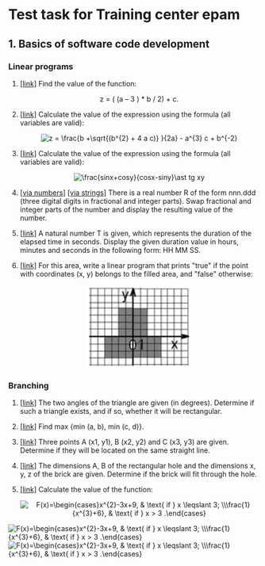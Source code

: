 # Test task for Training center epam

## 1. Basics of software code development

### Linear programs

1. [[link]](https://github.com/Starior/Epam_java_test/blob/master/src/com/starion/loki/basics/linear/Task_1.java)
   Find the value of the function:
   <p align="center">z = ( (a – 3 ) * b / 2) + c.</p>

2. [[link]](https://github.com/Starior/Epam_java_test/blob/master/src/com/starion/loki/basics/linear/Task_2.java)
   Calculate the value of the expression using the formula (all variables are valid):
   <p align="center"><img src="https://latex.codecogs.com/svg.image?z&space;=&space;&space;\frac{b&space;&plus;\sqrt{(b^{2}&space;&plus;&space;4&space;&space;a&space;&space;c)}&space;}{2a}&space;-&space;a^{3}&space;&space;c&space;&plus;&space;b^{-2}" title="z = \frac{b +\sqrt{(b^{2} + 4 a c)} }{2a} - a^{3} c + b^{-2}" /></p>

3. [[link]](https://github.com/Starior/Epam_java_test/blob/master/src/com/starion/loki/basics/linear/Task_3.java)
   Calculate the value of the expression using the formula (all variables are valid):
   <p align="center"><img src="https://latex.codecogs.com/svg.image?\frac{sinx&plus;cosy}{cosx-siny}\ast&space;tg&space;xy" title="\frac{sinx+cosy}{cosx-siny}\ast tg xy" /></p>

4. [[via numbers]](https://github.com/Starior/Epam_java_test/blob/master/src/com/starion/loki/basics/linear/Task_4_number.java) [[via strings]](https://github.com/Starior/Epam_java_test/blob/master/src/com/starion/loki/basics/linear/Task_4_string.java)
   There is a real number R of the form nnn.ddd (three digital digits in fractional and integer
   parts). Swap fractional and integer parts of the number and display the resulting value of the
   number.

5. [[link]](https://github.com/Starior/Epam_java_test/blob/master/src/com/starion/loki/basics/linear/Task_5.java)
   A natural number T is given, which represents the duration of the elapsed time in seconds.
   Display the given duration value in hours, minutes and seconds in the following form: HH MM SS.

6. [[link]](https://github.com/Starior/Epam_java_test/blob/master/src/com/starion/loki/basics/linear/Task_6.java)
   For this area, write a linear program that prints "true" if the point with coordinates (x, y)
   belongs to the filled area, and "false" otherwise:
   <p align="center"><img src="img/с1-6.png"></p>

### Branching

1. [[link]](https://github.com/Starior/Epam_java_test/blob/master/src/com/starion/loki/basics/branching/Task_1.java)
   The two angles of the triangle are given (in degrees). Determine if such a triangle exists, and
   if so, whether it will be rectangular.

2. [[link]](https://github.com/Starior/Epam_java_test/blob/master/src/com/starion/loki/basics/branching/Task_2.java)
   Find max {min (a, b), min (c, d)}.

3. [[link]](https://github.com/Starior/Epam_java_test/blob/master/src/com/starion/loki/basics/branching/Task_3.java)
   Three points A (x1, y1), B (x2, y2) and C (x3, y3) are given. Determine if they will be located
   on the same straight line.

4. [[link]](https://github.com/Starior/Epam_java_test/blob/master/src/com/starion/loki/basics/branching/Task_4.java)
   The dimensions A, B of the rectangular hole and the dimensions x, y, z of the brick are given.
   Determine if the brick will fit through the hole.

5. [[link]](https://github.com/Starior/Epam_java_test/blob/master/src/com/starion/loki/basics/branching/Task_5.java)
   Calculate the value of the function:
   <p align="center"><img src="https://latex.codecogs.com/svg.image?F(x)=\begin{cases}x^{2}-3x&plus;9,&space;&&space;\text{&space;if&space;}&space;x&space;\leqslant&space;3;&space;\\\frac{1}{x^{3}&plus;6},&space;&&space;\text{&space;if&space;}&space;x&space;>&space;3&space;.\end{cases}" title="F(x)=\begin{cases}x^{2}-3x+9, & \text{ if } x \leqslant 3; \\\frac{1}{x^{3}+6}, & \text{ if } x > 3 .\end{cases}" /> </p>


<img src="https://latex.codecogs.com/svg.image?F(x)=\begin{cases}x^{2}-3x&plus;9,&space;&&space;\text{&space;if&space;}&space;x&space;\leqslant&space;3;&space;\\\frac{1}{x^{3}&plus;6},&space;&&space;\text{&space;if&space;}&space;x&space;>&space;3&space;.\end{cases}" title="F(x)=\begin{cases}x^{2}-3x+9, & \text{ if } x \leqslant 3; \\\frac{1}{x^{3}+6}, & \text{ if } x > 3 .\end{cases}" />

<img src="https://latex.codecogs.com/svg.image?F(x)=\begin{cases}x^{2}-3x&plus;9,&space;&&space;\text{&space;if&space;}&space;x&space;\leqslant&space;3;&space;\\\frac{1}{x^{3}&plus;6},&space;&&space;\text{&space;if&space;}&space;x&space;>&space;3&space;.\end{cases}" title="F(x)=\begin{cases}x^{2}-3x+9, & \text{ if } x \leqslant 3; \\\frac{1}{x^{3}+6}, & \text{ if } x > 3 .\end{cases}" />
